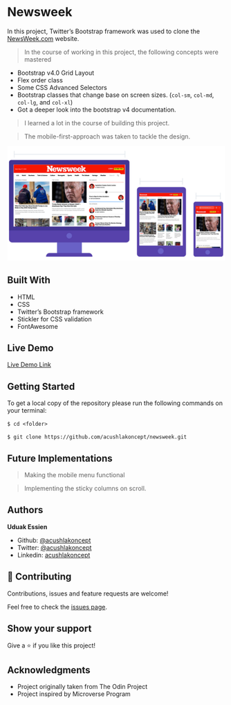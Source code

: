 # Newsweek

In this project, Twitter’s Bootstrap framework was used to clone the [NewsWeek.com](https://www.newsweek.com/) website.

> In the course of working in this project, the following concepts were mastered

- Bootstrap v4.0 Grid Layout
- Flex order class
- Some CSS Advanced Selectors
- Bootstrap classes that change base on screen sizes. (`col-sm`, `col-md`, `col-lg`, and `col-xl`)
- Got a deeper look into the bootstrap v4 documentation.

> I learned a lot in the course of building this project.

> The mobile-first-approach was taken to tackle the design.

![screenshot](./imgs/screenshot.jpg)

## Built With

- HTML
- CSS
- Twitter’s Bootstrap framework
- Stickler for CSS validation
- FontAwesome

## Live Demo

[Live Demo Link](https://acushlakoncept.github.io/newsweek/)

## Getting Started

To get a local copy of the repository please run the following commands on your terminal:

```
$ cd <folder>
```

```
$ git clone https://github.com/acushlakoncept/newsweek.git
```

## Future Implementations

> Making the mobile menu functional

> Implementing the sticky columns on scroll.

## Authors

**Uduak Essien**

- Github: [@acushlakoncept](https://github.com/acushlakoncept/)
- Twitter: [@acushlakoncept](https://twitter.com/acushlakoncept)
- Linkedin: [acushlakoncept](https://www.linkedin.com/in/acushlakoncept/)

## 🤝 Contributing

Contributions, issues and feature requests are welcome!

Feel free to check the [issues page](https://github.com/acushlakoncept/newsweek/issues).

## Show your support

Give a ⭐️ if you like this project!

## Acknowledgments

- Project originally taken from The Odin Project
- Project inspired by Microverse Program
